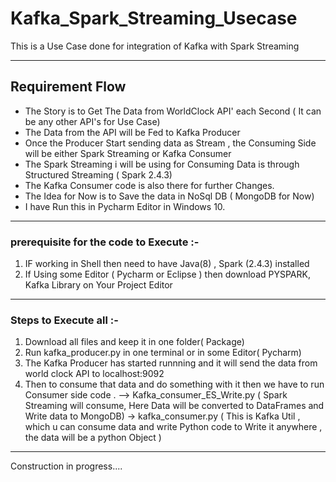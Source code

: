 # Kafka_Spark_Streaming_Usecase
This is a Use Case done for integration of Kafka with Spark Streaming

---
## Requirement Flow
- The Story is to Get The Data from WorldClock API' each Second ( It can be any other API's for Use Case)
- The Data from the API will be Fed to Kafka Producer
- Once the Producer Start sending data as Stream , the Consuming Side will be either Spark Streaming or Kafka Consumer
- The Spark Streaming i will be using for Consuming Data is through Structured Streaming ( Spark 2.4.3)
- The Kafka Consumer code is also there for further Changes.
- The Idea for Now is to Save the data in NoSql DB ( MongoDB for Now) 
- I have Run this in Pycharm Editor in Windows 10.

---
### prerequisite for the code to Execute :-
 
1) IF working in Shell then need to have Java(8) , Spark (2.4.3) installed 
2) If Using some Editor ( Pycharm or Eclipse ) then download PYSPARK, Kafka Library on Your Project Editor

---
### Steps to Execute all :-
1)  Download all files and keep it in one folder( Package)
2)  Run kafka_producer.py in one terminal or in some Editor( Pycharm)
3)  The Kafka Producer has started runnning and it will send the data from world clock API to localhost:9092
4)  Then to consume that data and do something with it then we have to run Consumer side code .
      --> Kafka_consumer_ES_Write.py ( Spark Streaming will consume, Here Data will be converted to DataFrames and Write data to MongoDB)
       -> kafka_consumer.py ( This is Kafka Util , which u can consume data and write Python code to Write it anywhere , the data will be a python Object )
	  
	  
---
Construction in progress....	  
